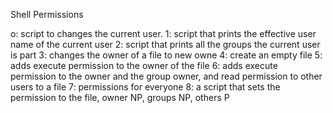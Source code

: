 Shell Permissions

o: script to changes the current user.
1: script that prints the effective user name of the current user
2: script that prints all the groups the current user is part
3: changes the owner of a file to  new owne
4: create an empty file
5: adds execute permission to the owner of the file
6: adds execute permission to the owner and the group owner, and read permission to other users to a file
7: permissions for everyone
8: a script that sets the permission to the file, owner NP, groups NP, others P
